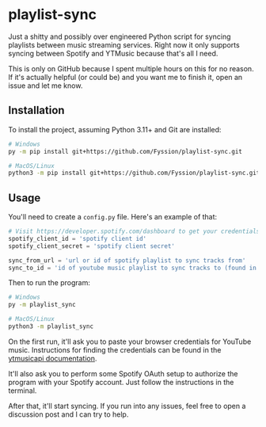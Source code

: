 # playlist-sync

Just a shitty and possibly over engineered Python script for syncing
playlists between music streaming services. Right now it only supports
syncing between Spotify and YTMusic because that's all I need.

This is only on GitHub because I spent multiple hours on this for no
reason. If it's actually helpful (or could be) and you want me to finish
it, open an issue and let me know.

## Installation

To install the project, assuming Python 3.11+ and Git are installed:

```sh
# Windows
py -m pip install git+https://github.com/Fyssion/playlist-sync.git

# MacOS/Linux
python3 -m pip install git+https://github.com/Fyssion/playlist-sync.git
```

## Usage

You'll need to create a `config.py` file. Here's an example of that:

```py
# Visit https://developer.spotify.com/dashboard to get your credentials
spotify_client_id = 'spotify client id'
spotify_client_secret = 'spotify client secret'

sync_from_url = 'url or id of spotify playlist to sync tracks from'
sync_to_id = 'id of youtube music playlist to sync tracks to (found in playlist URL)'
```

Then to run the program:

```sh
# Windows
py -m playlist_sync

# MacOS/Linux
python3 -m playlist_sync
```

On the first run, it'll ask you to paste your browser credentials for
YouTube music. Instructions for finding the credentials can be found
in the [ytmusicapi documentation][ytmusicapi-browser].

It'll also ask you to perform some Spotify OAuth setup to authorize the
program with your Spotify account. Just follow the instructions in the
terminal.

After that, it'll start syncing. If you run into any issues, feel free to
open a discussion post and I can try to help.

[ytmusicapi-browser]: https://ytmusicapi.readthedocs.io/en/stable/setup/browser.html#copy-authentication-headers
